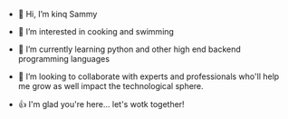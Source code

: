 

- 👋 Hi, I’m kinq Sammy

- 👀 I’m interested in cooking and swimming
- 🌱 I’m currently learning python and other high end backend programming languages
- 💞️ I’m looking to collaborate with experts and professionals who'll help me grow as well impact the technological sphere.
- 👍 I'm glad you're here... let's wotk together! 

